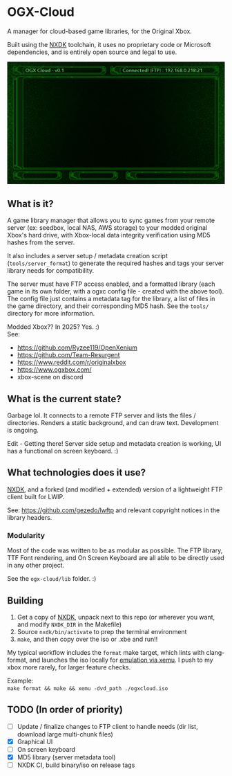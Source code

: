 # OGX-Cloud
A manager for cloud-based game libraries, for the Original Xbox. 

Built using the [NXDK](https://github.com/XboxDev/nxdk) toolchain, it uses no proprietary code or Microsoft dependencies, and is entirely open source and legal to use.  

![current_status](https://raw.githubusercontent.com/tegan-lamoureux/ogx-cloud/refs/heads/main/graphics/current_status_screenshot.png "screenshot")  

## What is it?
A game library manager that allows you to sync games from your remote server (ex: seedbox, local NAS, AWS storage) to your modded original Xbox's hard drive, with Xbox-local data integrity verification using MD5 hashes from the server.  

It also includes a server setup / metadata creation script (`tools/server_format`) to generate the required hashes and tags your server library needs for compatibility.

The server must have FTP access enabled, and a formatted library (each game in its own folder, with a ogxc config file - created with the above tool). The config file just contains a metadata tag for the library, a list of files in the game directory, and their corresponding MD5 hash. See the `tools/` directory for more information.

Modded Xbox?? In 2025? Yes. :)  
See: 
* https://github.com/Ryzee119/OpenXenium
* https://github.com/Team-Resurgent
* https://www.reddit.com/r/originalxbox
* https://www.ogxbox.com/
* xbox-scene on discord

## What is the current state?
Garbage lol. It connects to a remote FTP server and lists the files / directories. Renders a static background, and can draw text. Development is ongoing.

Edit - Getting there! Server side setup and metadata creation is working, UI has a functional on screen keyboard. :)

## What technologies does it use?
[NXDK](https://github.com/XboxDev/nxdk), and a forked (and modified + extended) version of a lightweight FTP client built for LWIP. 

See: https://github.com/gezedo/lwftp and relevant copyright notices in the library headers.

### Modularity
Most of the code was written to be as modular as possible. The FTP library, TTF Font rendering, and On Screen Keyboard are all able to be directly used in any other project.

See the `ogx-cloud/lib` folder. :)

## Building
1. Get a copy of [NXDK](https://github.com/XboxDev/nxdk), unpack next to this repo (or wherever you want, and modify `NXDK_DIR` in the Makefile)  
2. Source `nxdk/bin/activate` to prep the terminal environment  
3. `make`, and then copy over the iso or .xbe and run!!

My typical workflow includes the `format` make target, which lints with clang-format, and launches the iso locally for [emulation via xemu](https://xemu.app/). I push to my xbox more rarely, for larger feature checks. 

Example:  
`make format && make && xemu -dvd_path ./ogxcloud.iso`

## TODO (In order of priority)
- [ ] Update / finalize changes to FTP client to handle needs (dir list, download large multi-chunk files)  
- [X] Graphical UI  
- [ ] On screen keyboard  
- [X] MD5 library (server metadata tool) 
- [ ] NXDK CI, build binary/iso on release tags  
